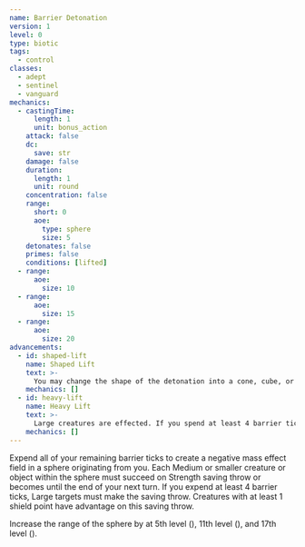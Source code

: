 ```yaml
---
name: Barrier Detonation
version: 1
level: 0
type: biotic
tags:
  - control
classes:
  - adept
  - sentinel
  - vanguard
mechanics:
  - castingTime:
      length: 1
      unit: bonus_action
    attack: false
    dc:
      save: str
    damage: false
    duration:
      length: 1
      unit: round
    concentration: false
    range:
      short: 0
      aoe:
        type: sphere
        size: 5
    detonates: false
    primes: false
    conditions: [lifted]
  - range:
      aoe:
        size: 10
  - range:
      aoe:
        size: 15
  - range:
      aoe:
        size: 20
advancements:
  - id: shaped-lift
    name: Shaped Lift
    text: >-
      You may change the shape of the detonation into a cone, cube, or cylinder. You may also shape it into a line, if you do, the line is twice as long as the sphere's radius and <me-distance length="5" /> wide.
    mechanics: []
  - id: heavy-lift
    name: Heavy Lift
    text: >-
      Large creatures are effected. If you spend at least 4 barrier ticks, Huge creatures must make the saving throw.
    mechanics: []
---
```

Expend all of your remaining barrier ticks to create a negative mass effect field in a <me-distance length="5" adj/> sphere originating from you.
Each Medium or smaller creature or object within the sphere must succeed on Strength saving throw or becomes
<me-condition id="lifted"/> until the end of your next turn. If you expend at least 4 barrier ticks, Large targets must make
the saving throw. Creatures with at least 1 shield point have advantage on this saving throw.

Increase the range of the sphere by <me-distance length="5" /> at 5th level (<me-distance length="10" abbr/>), 11th level (<me-distance length="15" abbr/>), and 17th level (<me-distance length="20" abbr/>).
